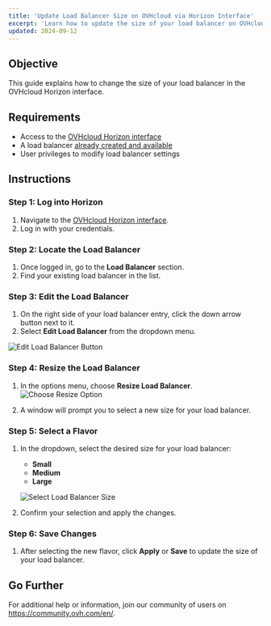 ```yaml
---
title: 'Update Load Balancer Size on OVHcloud via Horizon Interface'  
excerpt: 'Learn how to update the size of your load balancer on OVHcloud using the Horizon interface.'  
updated: 2024-09-12
---
```


## Objective

This guide explains how to change the size of your load balancer in the OVHcloud Horizon interface.

## Requirements

- Access to the [OVHcloud Horizon interface](https://horizon.cloud.ovh.net/project/load_balancer)
- A load balancer [already created and available](pages/public_cloud/public_cloud_network_services/getting-started-01-create-lb-service)
- User privileges to modify load balancer settings

## Instructions

### Step 1: Log into Horizon

1. Navigate to the [OVHcloud Horizon interface](https://horizon.cloud.ovh.net/project/load_balancer).
2. Log in with your credentials.

### Step 2: Locate the Load Balancer

1. Once logged in, go to the **Load Balancer** section.
2. Find your existing load balancer in the list.

### Step 3: Edit the Load Balancer

1. On the right side of your load balancer entry, click the down arrow button next to it.
2. Select **Edit Load Balancer** from the dropdown menu.

![Edit Load Balancer Button](/images/editButtonLoadBalancer.png)

### Step 4: Resize the Load Balancer

1. In the options menu, choose **Resize Load Balancer**.  
   ![Choose Resize Option](/images/ChoiceOptionLoadBalancer.png)

2. A window will prompt you to select a new size for your load balancer.

### Step 5: Select a Flavor

1. In the dropdown, select the desired size for your load balancer:
   - **Small**
   - **Medium**
   - **Large**

   ![Select Load Balancer Size](/images/sizeLoadBalancer.png)

2. Confirm your selection and apply the changes.

### Step 6: Save Changes

1. After selecting the new flavor, click **Apply** or **Save** to update the size of your load balancer.

## Go Further

For additional help or information, join our community of users on <https://community.ovh.com/en/>.
